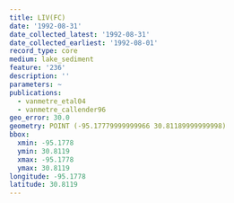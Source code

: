 ```yaml
---
title: LIV(FC)
date: '1992-08-31'
date_collected_latest: '1992-08-31'
date_collected_earliest: '1992-08-01'
record_type: core
medium: lake_sediment
feature: '236'
description: ''
parameters: ~
publications:
  - vanmetre_etal04
  - vanmetre_callender96
geo_error: 30.0
geometry: POINT (-95.17779999999966 30.81189999999998)
bbox:
  xmin: -95.1778
  ymin: 30.8119
  xmax: -95.1778
  ymax: 30.8119
longitude: -95.1778
latitude: 30.8119
---
```

